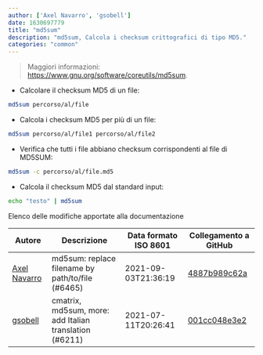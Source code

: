 ```yaml
---
author: ['Axel Navarro', 'gsobell']
date: 1630697779
title: "md5sum"
description: "md5sum, Calcola i checksum crittografici di tipo MD5."
categories: "common"
---
```

> Maggiori informazioni: <https://www.gnu.org/software/coreutils/md5sum>.

- Calcolare il checksum MD5 di un file:

```bash
md5sum percorso/al/file
```

- Calcola i checksum MD5 per più di un file:

```bash
md5sum percorso/al/file1 percorso/al/file2
```

- Verifica che tutti i file abbiano checksum corrispondenti al file di MD5SUM:

```bash
md5sum -c percorso/al/file.md5
```

- Calcola il checksum MD5 dal standard input:

```bash
echo "testo" | md5sum
```
Elenco delle modifiche apportate alla documentazione


Autore | Descrizione | Data formato ISO 8601 | Collegamento a GitHub
------|-----|-----|-----
[Axel Navarro](mailto:navarroaxel@gmail.com) | md5sum: replace filename by path/to/file (#6465) | 2021-09-03T21:36:19 | [4887b989c62a](https://github.com/tldr-pages/tldr/commit/4887b989c62afb82c203695729f98f0c70af132a)
[gsobell](mailto:82414189+gsobell@users.noreply.github.com) | cmatrix, md5sum, more: add Italian translation (#6211) | 2021-07-11T20:26:41 | [001cc048e3e2](https://github.com/tldr-pages/tldr/commit/001cc048e3e26e2e5535db671d58344f0b77bec8)

